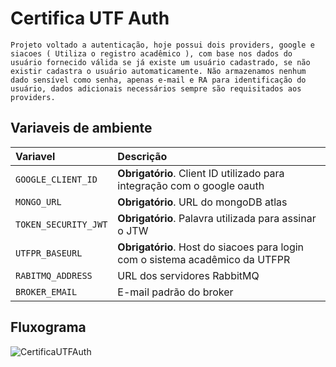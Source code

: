 # Certifica UTF Auth

`Projeto voltado a autenticação, hoje possui dois providers, google e siacoes ( Utiliza o registro acadêmico ), com base nos dados do usuário fornecido válida se já existe um usuário cadastrado, se não existir cadastra o usuário automaticamente. Não armazenamos nenhum dado sensível como senha, apenas e-mail e RA para identificação do usuário, dados adicionais necessários sempre são requisitados aos providers.`

## Variaveis de ambiente

|Variavel| Descrição                                                                    |
|:-|:-----------------------------------------------------------------------------|
|`GOOGLE_CLIENT_ID`| **Obrigatório**. Client ID utilizado para integração com o google oauth      |
|`MONGO_URL`| **Obrigatório**. URL do mongoDB atlas                                        |
|`TOKEN_SECURITY_JWT`| **Obrigatório**. Palavra utilizada para assinar o JTW                        |
|`UTFPR_BASEURL`| **Obrigatório**. Host do siacoes para login com o sistema acadêmico da UTFPR |
| `RABITMQ_ADDRESS`    | URL dos servidores RabbitMQ             | `amqps://user:password@rabbitmq.example.com/vhost` |
| `BROKER_EMAIL`       | E-mail padrão do broker                 | `default.email` |

## Fluxograma

![CertificaUTFAuth](documentation/image/certifica-utf-auth.png)

